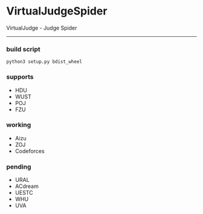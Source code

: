 # VirtualJudgeSpider
VirtualJudge - Judge Spider
***
### build script
`python3 setup.py bdist_wheel`

### supports
 - HDU
 - WUST
 - POJ
 - FZU
### working
 - Aizu
 - ZOJ
 - Codeforces
 
### pending
 - URAL
 - ACdream
 - UESTC
 - WHU
 - UVA
 
